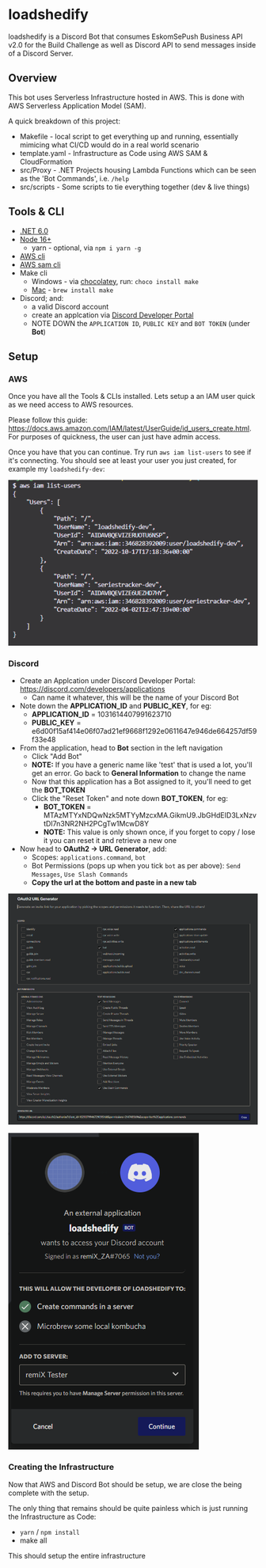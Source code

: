 # loadshedify

loadshedify is a Discord Bot that consumes EskomSePush Business API v2.0 for the Build Challenge as well as Discord API to send messages inside of a Discord Server.

## Overview

This bot uses Serverless Infrastructure hosted in AWS. This is done with AWS Serverless Application Model (SAM).

A quick breakdown of this project:

- Makefile - local script to get everything up and running, essentially mimicing what CI/CD would do in a real world scenario
- template.yaml - Infrastructure as Code using AWS SAM & CloudFormation
- src/Proxy - .NET Projects housing Lambda Functions which can be seen as the 'Bot Commands', i.e. `/help`
- src/scripts - Some scripts to tie everything together (dev & live things)

## Tools & CLI

- [.NET 6.0](https://dotnet.microsoft.com/en-us/download/dotnet/6.0)
- [Node 16+](https://nodejs.org/en/)
  - yarn - optional, via `npm i yarn -g`
- [AWS cli](https://aws.amazon.com/cli/)
- [AWS sam cli](https://docs.aws.amazon.com/serverless-application-model/latest/developerguide/serverless-sam-cli-install.html)
- Make cli
  - Windows - via [chocolatey](https://chocolatey.org/install), run: `choco install make`
  - [Mac](https://stackoverflow.com/questions/10265742/how-to-install-make-and-gcc-on-a-mac) - `brew install make`
- Discord; and:
  - a valid Discord account
  - create an applcation via [Discord Developer Portal](https://discord.com/developers/applications)
  - NOTE DOWN the `APPLICATION ID`, `PUBLIC KEY` and `BOT TOKEN` (under **Bot**)

## Setup

### AWS

Once you have all the Tools & CLIs installed. Lets setup a an IAM user quick as we need access to AWS resources.

Please follow this guide: https://docs.aws.amazon.com/IAM/latest/UserGuide/id_users_create.html. For purposes of quickness, the user can just have admin access.

Once you have that you can continue. Try run `aws iam list-users` to see if it's connecting. You should see at least your user you just created, for example my `loadshedify-dev`:

![iam_list-users](docs/images/iam_list-users.png)

### Discord

- Create an Applcation under Discord Developer Portal: https://discord.com/developers/applications
  - Can name it whatever, this will be the name of your Discord Bot
- Note down the **APPLICATION_ID** and **PUBLIC_KEY**, for eg:
  - **APPLICATION_ID** = 1031614407991623710
  - **PUBLIC_KEY** = e6d00f15af414e06f07ad21ef9668f1292e0611647e946de664257df59f33e48
- From the application, head to **Bot** section in the left navigation
  - Click "Add Bot"
  - **NOTE:** If you have a generic name like 'test' that is used a lot, you'll get an error. Go back to **General Information** to change the name
  - Now that this application has a Bot assigned to it, you'll need to get the **BOT_TOKEN**
  - Click the "Reset Token" and note down **BOT_TOKEN**, for eg:
    - **BOT_TOKEN** = MTAzMTYxNDQwNzk5MTYyMzcxMA.GikmU9.JbGHdEID3LxNzvtDI7n3NR2NH2PCgTw1McwD8Y
    - **NOTE:** This value is only shown once, if you forget to copy / lose it you can reset it and retrieve a new one
- Now head to **OAuth2 -> URL Generator**, add:
  - Scopes: `applications.command`, `bot`
  - Bot Permissions (pops up when you tick `bot` as per above): `Send Messages`, `Use Slash Commands`
  - **Copy the url at the bottom and paste in a new tab**

![discord_bot-url-generator](docs/images/discord_bot-url-generator.png)

![discord_bot-add-to-server](docs/images/discord_bot-add-to-server.png)

### Creating the Infrastructure

Now that AWS and Discord Bot should be setup, we are close the being complete with the setup.

The only thing that remains should be quite painless which is just running the Infrastructure as Code:

- `yarn` / `npm install`
- make all

This should setup the entire infrastructure
